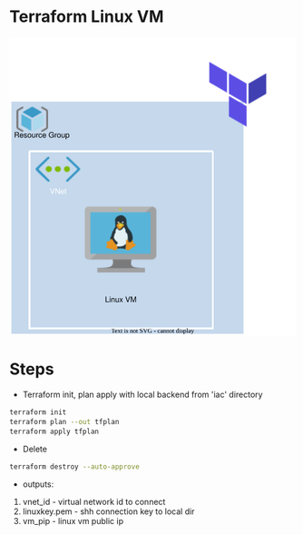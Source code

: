 <h1>Terraform Linux VM</h1>
<p align="center">
<img src="https://github.com/Joska99/joska/blob/main/terraform/modules/tf-linux-vm/diagram.drawio.svg">
</p>

<h1> Steps </h1>

- Terraform init, plan apply with local backend from 'iac' directory
```bash
terraform init
terraform plan --out tfplan
terraform apply tfplan 
```

- Delete
```bash
terraform destroy --auto-approve
```

- outputs:

1. vnet_id - virtual network id to connect
2. linuxkey.pem - shh connection key to local dir
3. vm_pip - linux vm public ip